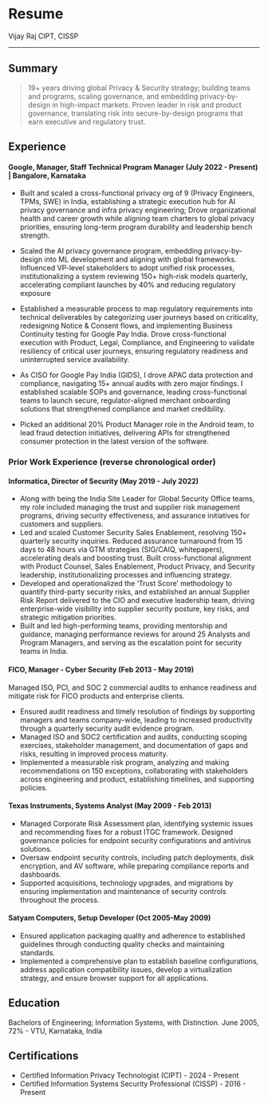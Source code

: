 # Resume

Vijay Raj 
CIPT, CISSP

---
## Summary

>  19+ years driving global Privacy & Security strategy; building teams and programs, scaling governance, and embedding privacy-by-design in high-impact markets. Proven leader in risk and product governance, translating risk into secure-by-design programs that earn executive and regulatory trust.

## Experience

#### Google, Manager, Staff Technical Program Manager (July 2022 - Present) | Bangalore, Karnataka								          
* Built and scaled a cross-functional privacy org of 9 (Privacy Engineers, TPMs, SWE) in India, establishing a strategic execution hub for AI privacy governance and infra privacy engineering; Drove organizational health and career growth while aligning team charters to global privacy priorities, ensuring long-term program durability and leadership bench strength.

* Scaled the AI privacy governance program, embedding privacy-by-design into ML development and aligning with global frameworks. Influenced VP-level stakeholders to adopt unified risk processes, institutionalizing a system reviewing 150+ high-risk models quarterly, accelerating compliant launches by 40% and reducing regulatory exposure

* Established a measurable process to map regulatory requirements into technical deliverables by categorizing user journeys based on criticality, redesigning Notice & Consent flows, and implementing Business Continuity testing for Google Pay India. Drove cross-functional execution with Product, Legal, Compliance, and Engineering to validate resiliency of critical user journeys, ensuring regulatory readiness and uninterrupted service availability.

* As CISO for Google Pay India (GIDS), I drove APAC data protection and compliance, navigating 15+ annual audits with zero major findings. I established scalable SOPs and governance, leading cross-functional teams to launch secure, regulator-aligned merchant onboarding solutions that strengthened compliance and market credibility.

* Picked an additional 20% Product Manager role in the Android team, to lead fraud detection initiatives, delivering APIs for strengthened consumer protection in the latest version of the software.

### Prior Work Experience (reverse chronological order)

#### Informatica, Director of Security (May 2019 - July 2022)

* Along with being the India Site Leader for Global Security Office teams, my role included managing the trust and supplier risk management programs, driving security effectiveness, and assurance initiatives for customers and suppliers.
* Led and scaled Customer Security Sales Enablement, resolving 150+ quarterly security inquiries. Reduced assurance turnaround from 15 days to 48 hours via GTM strategies (SIG/CAIQ, whitepapers), accelerating deals and boosting trust. Built cross-functional alignment with Product Counsel, Sales Enablement, Product Privacy, and Security leadership, institutionalizing processes and influencing strategy.
* Developed and operationalized the ‘Trust Score’ methodology to quantify third-party security risks, and established an annual Supplier Risk Report delivered to the CIO and executive leadership team, driving enterprise-wide visibility into supplier security posture, key risks, and strategic mitigation priorities.
* Built and led high-performing teams, providing mentorship and guidance, managing performance reviews for around 25 Analysts and Program Managers, and serving as the escalation point for security teams in India.				                             

#### FICO, Manager - Cyber Security  (Feb 2013 - May 2019)

Managed ISO, PCI, and SOC 2 commercial audits to enhance readiness and mitigate risk for FICO products and enterprise clients.

* Ensured audit readiness and timely resolution of findings by supporting managers and teams company-wide, leading to increased productivity through a quarterly security audit evidence program.
* Managed ISO and SOC2 certification and audits, conducting scoping exercises, stakeholder management, and documentation of gaps and risks, resulting in improved process maturity.
* Implemented a measurable risk program, analyzing and making recommendations on 150 exceptions, collaborating with stakeholders across engineering and product, establishing timelines, and supporting policies. 

#### Texas Instruments, Systems Analyst (May 2009 - Feb 2013)
	                                 
* Managed Corporate Risk Assessment plan, identifying systemic issues and recommending fixes for a robust ITGC framework. Designed governance policies for endpoint security configurations and antivirus solutions.
* Oversaw endpoint security controls, including patch deployments, disk encryption, and AV software, while preparing compliance reports and dashboards.
* Supported acquisitions, technology upgrades, and migrations by ensuring implementation and maintenance of security controls throughout the process.

#### Satyam Computers, Setup Developer (Oct 2005-May 2009) 	
			 	    	     
* Ensured application packaging quality and adherence to established guidelines through conducting quality checks and maintaining standards.
* Implemented a comprehensive plan to establish baseline configurations, address application compatibility issues, develop a virtualization strategy, and ensure browser support for all applications.

## Education

Bachelors of Engineering; Information Systems, with Distinction. June 2005,  72% - VTU, Karnataka, India

## Certifications

* Certified Information Privacy Technologist (CIPT) - 2024 - Present
* Certified Information Systems Security Professional (CISSP) - 2016 - Present
